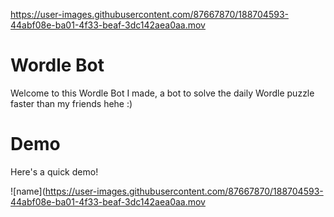 

https://user-images.githubusercontent.com/87667870/188704593-44abf08e-ba01-4f33-beaf-3dc142aea0aa.mov

# Wordle Bot
Welcome to this Wordle Bot I made, a bot to solve the daily Wordle puzzle faster than my friends hehe :)

# Demo
Here's a quick demo!

![name](https://user-images.githubusercontent.com/87667870/188704593-44abf08e-ba01-4f33-beaf-3dc142aea0aa.mov
